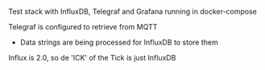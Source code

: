 Test stack with InfluxDB, Telegraf and Grafana running in docker-compose

Telegraf is configured to retrieve from MQTT
  - Data strings are being processed for InfluxDB to store them


Influx is 2.0, so de 'ICK' of the Tick is just InfluxDB
